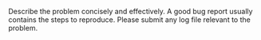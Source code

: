 Describe the problem concisely and effectively. A good bug report usually
contains the steps to reproduce. Please submit any log file relevant to the
problem.
